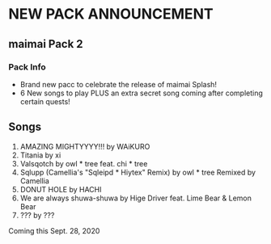 # NEW PACK ANNOUNCEMENT

## maimai Pack 2

### Pack Info

- Brand new pacc to celebrate the release of maimai Splash!
- 6 New songs to play PLUS an extra secret song coming after completing certain quests!

## Songs

1. AMAZING MIGHTYYYY!!! by WAiKURO
2. Titania by xi
3. Valsqotch by owl * tree feat. chi * tree
4. Sqlupp (Camellia's "Sqleipd * Hiytex" Remix) by owl * tree Remixed by Camellia
5. DONUT HOLE by HACHI
6. We are always shuwa-shuwa by Hige Driver feat. Lime Bear & Lemon Bear
7. ??? by ???

Coming this Sept. 28, 2020
